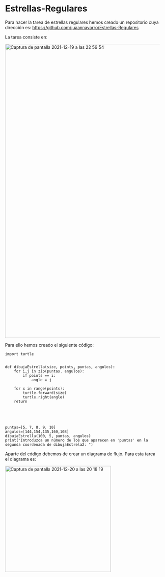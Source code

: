 # Estrellas-Regulares
Para hacer la tarea de estrellas regulares hemos creado un repositorio cuya dirección es: https://github.com/juaannavarro/Estrellas-Regulares

La tarea consiste en:

<img width="954" alt="Captura de pantalla 2021-12-19 a las 22 59 54" src="https://user-images.githubusercontent.com/91721668/146819261-eb487a45-996c-443f-89ac-7387e9bbfc73.png">

Para ello hemos creado el siguiente código:

```
import turtle


def dibujaEstrella(size, points, puntas, angulos):
    for i,j in zip(puntas, angulos):
        if points == i:
            angle = j

    for x in range(points):
        turtle.forward(size)
        turtle.right(angle)
    return





puntas=[5, 7, 8, 9, 10]
angulos=[144,154,135,160,108]
dibujaEstrella(100, 5, puntas, angulos)
print("Introduzca un número de los que aparecen en 'puntas' en la segunda coordenada de dibujaEstrela2: ")

```
Aparte del código debemos de crear un diagrama de flujo. Para esta tarea el diagrama es:

<img width="344" alt="Captura de pantalla 2021-12-20 a las 20 18 19" src="https://user-images.githubusercontent.com/91721668/146820795-3b89476b-3e6d-4d93-abd6-f769e2372445.png">



